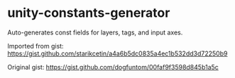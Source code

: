 # unity-constants-generator

Auto-generates const fields for layers, tags, and input axes.

Imported from gist: https://gist.github.com/starikcetin/a4a6b5dc0835a4ec1b532dd3d72250b9

Original gist: https://gist.github.com/dogfuntom/00faf9f3598d845b1a5c
